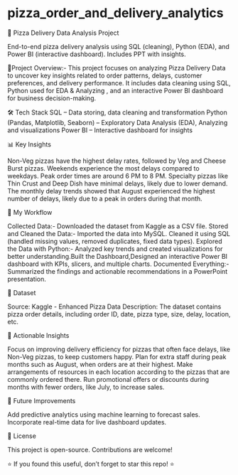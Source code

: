 # pizza_order_and_delivery_analytics
🍕 Pizza Delivery Data Analysis Project

End-to-end pizza delivery analysis using SQL (cleaning), Python (EDA), and Power BI (interactive dashboard). Includes PPT with insights.


📌Project Overview:-
This project focuses on analyzing Pizza Delivery Data to uncover key insights related to order patterns, delays, customer preferences, and delivery performance.
It includes data cleaning using SQL, Python used for EDA & Analyzing , and an interactive Power BI dashboard for business decision-making.

🛠️ Tech Stack
SQL – Data storing, data cleaning and transformation
Python (Pandas, Matplotlib, Seaborn) – Exploratory Data Analysis (EDA), Analyzing and visualizations
Power BI – Interactive dashboard for insights

📊 Key Insights

Non-Veg pizzas have the highest delay rates, followed by Veg and Cheese Burst pizzas.
Weekends experience the most delays compared to weekdays.
Peak order times are around 6 PM to 8 PM.
Specialty pizzas like Thin Crust and Deep Dish have minimal delays, likely due to lower demand.
The monthly delay trends showed that August experienced the highest number of delays, likely due to a peak in orders during that month.

🔄 My Workflow

Collected Data:- Downloaded the dataset from Kaggle as a CSV file.
Stored and Cleaned the Data:- Imported the data into MySQL. Cleaned it using SQL (handled missing values, removed duplicates, fixed data types).
Explored the Data with Python:- Analyzed key trends and created visualizations for better understanding.Built the Dashboard,Designed an interactive Power BI dashboard with KPIs, slicers, and multiple charts.
Documented Everything:- Summarized the findings and actionable recommendations in a PowerPoint presentation.

📂 Dataset

Source: Kaggle - Enhanced Pizza Data
Description: The dataset contains pizza order details, including order ID, date, pizza type, size, delay, location, etc.

📝 Actionable Insights

Focus on improving delivery efficiency for pizzas that often face delays, like Non-Veg pizzas, to keep customers happy.
Plan for extra staff during peak months such as August, when orders are at their highest.
Make arrangements of resources in each location according to the pizzas that are commonly ordered there.
Run promotional offers or discounts during months with fewer orders, like July, to increase sales.

📌 Future Improvements

Add predictive analytics using machine learning to forecast sales.
Incorporate real-time data for live dashboard updates.

📜 License

This project is open-source. Contributions are welcome!

⭐ If you found this useful, don’t forget to star this repo! ⭐
